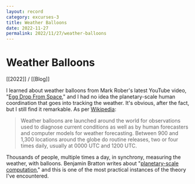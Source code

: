 ```yaml
---
layout: record
category: excurses-3
title: Weather Balloons
date: 2022-11-27
permalink: 2022/11/27/weather-balloons
---
```


# Weather Balloons

[[2022]] / [[Blog]]

I learned about weather balloons from Mark Rober's latest YouTube video, "[Egg Drop From Space](https://www.youtube.com/watch?v=BYVZh5kqaFg)," and I had no idea the planetary-scale human coordination that goes into tracking the weather. It's obvious, after the fact, but I still find it remarkable. As per [Wikipedia](https://en.wikipedia.org/wiki/Weather_balloon):

> Weather balloons are launched around the world for observations used to diagnose current conditions as well as by human forecasters and computer models for weather forecasting. Between 900 and 1,300 locations around the globe do routine releases, two or four times daily, usually at 0000 UTC and 1200 UTC.

Thousands of people, multiple times a day, in synchrony, measuring the weather, with balloons. Benjamin Bratton writes about "[planetary-scale computation](https://direct.mit.edu/books/book/3504/The-StackOn-Software-and-Sovereignty)," and this is one of the most practical instances of the theory I've encountered.
